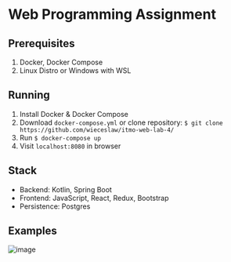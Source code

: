 # Web Programming Assignment

## Prerequisites
1. Docker, Docker Compose
2. Linux Distro or Windows with WSL

## Running
1. Install Docker & Docker Compose
2. Download `docker-compose.yml` or clone repository: `$ git clone https://github.com/wieceslaw/itmo-web-lab-4/`
3. Run `$ docker-compose up`
4. Visit `localhost:8080` in browser

## Stack
- Backend: Kotlin, Spring Boot
- Frontend: JavaScript, React, Redux, Bootstrap
- Persistence: Postgres

## Examples
![image](https://user-images.githubusercontent.com/77832376/236686078-58eda7b9-4900-4cc5-98a6-875bb27ff7b7.png)

